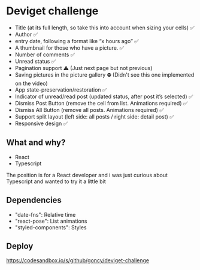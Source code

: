# Deviget challenge

- Title (at its full length, so take this into account when sizing your cells) ✅
- Author ✅
- entry date, following a format like “x hours ago”  ✅
- A thumbnail for those who have a picture. ✅
- Number of comments ✅
- Unread status ✅
- Pagination support ⚠️ (Just next page but not previous)
- Saving pictures in the picture gallery ⛔️ (Didn't see this one implemented on the video)
- App state-preservation/restoration ✅
- Indicator of unread/read post (updated status, after post it’s selected) ✅
- Dismiss Post Button (remove the cell from list. Animations required) ✅
- Dismiss All Button (remove all posts. Animations required) ✅
- Support split layout (left side: all posts / right side: detail post) ✅
- Responsive design ✅

## What and why?
* React
* Typescript

The position is for a React developer and i was just curious about Typescript and wanted to try it a little bit

## Dependencies
* "date-fns": Relative time
* "react-pose": List animations
* "styled-components": Styles

## Deploy
https://codesandbox.io/s/github/goncy/deviget-challenge
